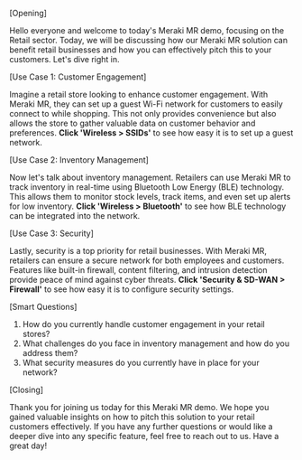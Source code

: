 [Opening]

Hello everyone and welcome to today's Meraki MR demo, focusing on the Retail sector. Today, we will be discussing how our Meraki MR solution can benefit retail businesses and how you can effectively pitch this to your customers. Let's dive right in.

[Use Case 1: Customer Engagement]

Imagine a retail store looking to enhance customer engagement. With Meraki MR, they can set up a guest Wi-Fi network for customers to easily connect to while shopping. This not only provides convenience but also allows the store to gather valuable data on customer behavior and preferences. **Click 'Wireless > SSIDs'** to see how easy it is to set up a guest network.

[Use Case 2: Inventory Management]

Now let's talk about inventory management. Retailers can use Meraki MR to track inventory in real-time using Bluetooth Low Energy (BLE) technology. This allows them to monitor stock levels, track items, and even set up alerts for low inventory. **Click 'Wireless > Bluetooth'** to see how BLE technology can be integrated into the network.

[Use Case 3: Security]

Lastly, security is a top priority for retail businesses. With Meraki MR, retailers can ensure a secure network for both employees and customers. Features like built-in firewall, content filtering, and intrusion detection provide peace of mind against cyber threats. **Click 'Security & SD-WAN > Firewall'** to see how easy it is to configure security settings.

[Smart Questions]

1. How do you currently handle customer engagement in your retail stores?
2. What challenges do you face in inventory management and how do you address them?
3. What security measures do you currently have in place for your network?

[Closing]

Thank you for joining us today for this Meraki MR demo. We hope you gained valuable insights on how to pitch this solution to your retail customers effectively. If you have any further questions or would like a deeper dive into any specific feature, feel free to reach out to us. Have a great day!